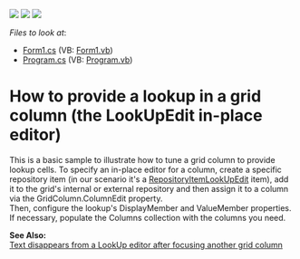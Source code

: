 <!-- default badges list -->
![](https://img.shields.io/endpoint?url=https://codecentral.devexpress.com/api/v1/VersionRange/128630871/13.1.4%2B)
[![](https://img.shields.io/badge/Open_in_DevExpress_Support_Center-FF7200?style=flat-square&logo=DevExpress&logoColor=white)](https://supportcenter.devexpress.com/ticket/details/E434)
[![](https://img.shields.io/badge/📖_How_to_use_DevExpress_Examples-e9f6fc?style=flat-square)](https://docs.devexpress.com/GeneralInformation/403183)
<!-- default badges end -->
<!-- default file list -->
*Files to look at*:

* [Form1.cs](./CS/WindowsApplication12/Form1.cs) (VB: [Form1.vb](./VB/WindowsApplication12/Form1.vb))
* [Program.cs](./CS/WindowsApplication12/Program.cs) (VB: [Program.vb](./VB/WindowsApplication12/Program.vb))
<!-- default file list end -->
# How to provide a lookup in a grid column (the LookUpEdit in-place editor)


<p>This is a basic sample to illustrate how to tune a grid column to provide lookup cells. To specify an in-place editor for a column, create a specific repository item (in our scenario it's a <a href="https://docs.devexpress.com/WindowsForms/DevExpress.XtraEditors.Repository.RepositoryItemLookUpEdit">RepositoryItemLookUpEdit</a> item), add it to the grid's internal or external repository and then assign it to a column via the GridColumn.ColumnEdit property. <br />
Then, configure the lookup's  DisplayMember and ValueMember properties. If necessary, populate the Columns collection with the columns you need.</p><p><strong>See Also:</strong><br />
<a href="https://www.devexpress.com/Support/Center/p/A1023">Text disappears from a LookUp editor after focusing another grid column</a></p>

<br/>


